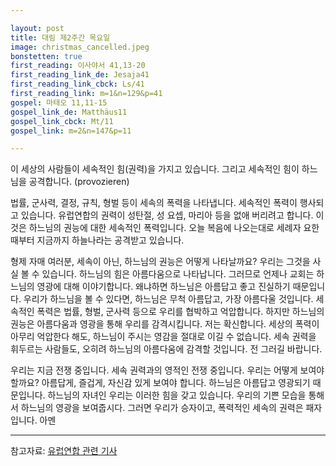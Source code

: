 ```yaml
---

layout: post
title: 대림 제2주간 목요일
image: christmas_cancelled.jpeg
bonstetten: true
first_reading: 이사야서 41,13-20
first_reading_link_de: Jesaja41
first_reading_link_cbck: Ls/41
first_reading_link: m=1&n=129&p=41
gospel: 마태오 11,11-15
gospel_link_de: Matthäus11
gospel_link_cbck: Mt/11
gospel_link: m=2&n=147&p=11

---
```

 
이 세상의 사람들이 세속적인 힘(권력)을 가지고 있습니다. 그리고 세속적인 힘이 하느님을 공격합니다. (provozieren)

법률, 군사력, 결정, 규칙, 형벌 등이 세속의 폭력을 나타냅니다. 세속적인 폭력이 행사되고 있습니다. 유럽연합의 권력이 성탄절, 성 요셉, 마리아 등을 없애 버리려고 합니다. 이것은 하느님의 권능에 대한 세속적인 폭력입니다. 오늘 복음에 나오는대로 세례자 요한 때부터 지금까지 하늘나라는 공격받고 있습니다.

형제 자매 여러분, 세속이 아닌, 하느님의 권능은 어떻게 나타날까요? 우리는 그것을 사실 볼 수 있습니다. 하느님의 힘은 아름다움으로 나타납니다. 그러므로 언제나 교회는 하느님의 영광에 대해 이야기합니다. 왜냐하면 하느님은 아름답고 좋고 진실하기 때문입니다. 우리가 하느님을 볼 수 있다면, 하느님은 무척 아름답고, 가장 아름다울 것입니다. 세속적인 폭력은 법률, 형벌, 군사력 등으로 우리를 협박하고 억압합니다. 하지만 하느님의 권능은 아름다움과 영광을 통해 우리를 감격시킵니다. 저는 확신합니다. 세상의 폭력이 아무리 억압한다 해도, 하느님이 주시는 영감을 절대로 이길 수 없습니다. 세속 권력을 휘두르는 사람들도, 오히려 하느님의 아름다움에 감격할 것입니다. 전 그러길 바랍니다.

우리는 지금 전쟁 중입니다. 세속 권력과의 영적인 전쟁 중입니다. 우리는 어떻게 보여야 할까요? 아름답게, 즐겁게, 자신감 있게 보여야 합니다. 하느님은 아름답고 영광되기 때문입니다. 하느님의 자녀인 우리는 이러한 힘을 갖고 있습니다. 우리의 기쁜 모습을 통해서 하느님의 영광을 보여줍시다. 그러면 우리가 승자이고, 폭력적인 세속의 권력은 패자입니다. 아멘

<hr>

참고자료: <a href="https://www.vaticannews.va/en/vatican-city/news/2021-11/holy-see-christmas-discrimination-european-union-inclusion.html">유럽연합 관련 기사</a>
